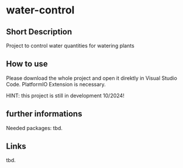 # water-control
## Short Description
Project to control water quantities for watering plants

## How to use
Please download the whole project and open it direktly in Visual Studio Code. 
PlatformIO Extension is necessary.

HINT: this project is still in development 10/2024!

## further informations
Needed packages:
tbd.

## Links
tbd.
